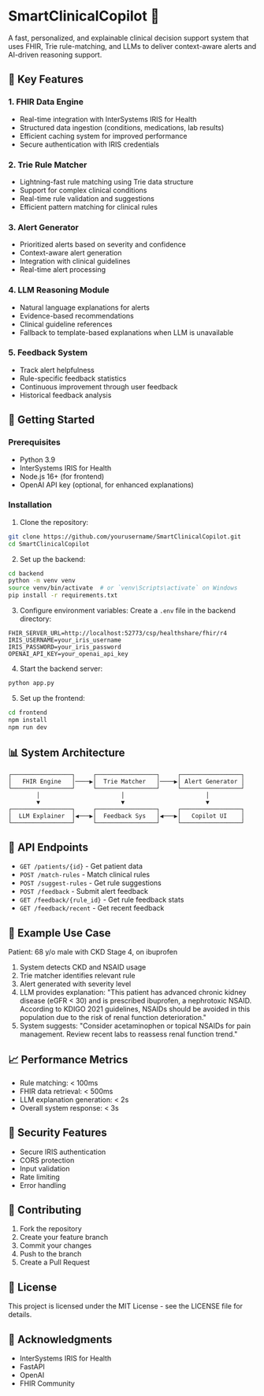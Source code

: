 # SmartClinicalCopilot 🏥

A fast, personalized, and explainable clinical decision support system that uses FHIR, Trie rule-matching, and LLMs to deliver context-aware alerts and AI-driven reasoning support.

## 🌟 Key Features

### 1. FHIR Data Engine
- Real-time integration with InterSystems IRIS for Health
- Structured data ingestion (conditions, medications, lab results)
- Efficient caching system for improved performance
- Secure authentication with IRIS credentials

### 2. Trie Rule Matcher
- Lightning-fast rule matching using Trie data structure
- Support for complex clinical conditions
- Real-time rule validation and suggestions
- Efficient pattern matching for clinical rules

### 3. Alert Generator
- Prioritized alerts based on severity and confidence
- Context-aware alert generation
- Integration with clinical guidelines
- Real-time alert processing

### 4. LLM Reasoning Module
- Natural language explanations for alerts
- Evidence-based recommendations
- Clinical guideline references
- Fallback to template-based explanations when LLM is unavailable

### 5. Feedback System
- Track alert helpfulness
- Rule-specific feedback statistics
- Continuous improvement through user feedback
- Historical feedback analysis

## 🚀 Getting Started

### Prerequisites
- Python 3.9
- InterSystems IRIS for Health
- Node.js 16+ (for frontend)
- OpenAI API key (optional, for enhanced explanations)

### Installation

1. Clone the repository:
```bash
git clone https://github.com/yourusername/SmartClinicalCopilot.git
cd SmartClinicalCopilot
```

2. Set up the backend:
```bash
cd backend
python -m venv venv
source venv/bin/activate  # or `venv\Scripts\activate` on Windows
pip install -r requirements.txt
```

3. Configure environment variables:
Create a `.env` file in the backend directory:
```
FHIR_SERVER_URL=http://localhost:52773/csp/healthshare/fhir/r4
IRIS_USERNAME=your_iris_username
IRIS_PASSWORD=your_iris_password
OPENAI_API_KEY=your_openai_api_key
```

4. Start the backend server:
```bash
python app.py
```

5. Set up the frontend:
```bash
cd frontend
npm install
npm run dev
```

## 📊 System Architecture

```
┌─────────────────┐     ┌─────────────────┐     ┌─────────────────┐
│   FHIR Engine   │────▶│  Trie Matcher   │────▶│ Alert Generator │
└─────────────────┘     └─────────────────┘     └─────────────────┘
        │                       │                       │
        ▼                       ▼                       ▼
┌─────────────────┐     ┌─────────────────┐     ┌─────────────────┐
│  LLM Explainer  │◀───▶│  Feedback Sys   │◀───▶│   Copilot UI    │
└─────────────────┘     └─────────────────┘     └─────────────────┘
```

## 🔧 API Endpoints

- `GET /patients/{id}` - Get patient data
- `POST /match-rules` - Match clinical rules
- `POST /suggest-rules` - Get rule suggestions
- `POST /feedback` - Submit alert feedback
- `GET /feedback/{rule_id}` - Get rule feedback stats
- `GET /feedback/recent` - Get recent feedback

## 🎯 Example Use Case

Patient: 68 y/o male with CKD Stage 4, on ibuprofen

1. System detects CKD and NSAID usage
2. Trie matcher identifies relevant rule
3. Alert generated with severity level
4. LLM provides explanation:
   "This patient has advanced chronic kidney disease (eGFR < 30) and is prescribed ibuprofen, a nephrotoxic NSAID. According to KDIGO 2021 guidelines, NSAIDs should be avoided in this population due to the risk of renal function deterioration."
5. System suggests: "Consider acetaminophen or topical NSAIDs for pain management. Review recent labs to reassess renal function trend."

## 📈 Performance Metrics

- Rule matching: < 100ms
- FHIR data retrieval: < 500ms
- LLM explanation generation: < 2s
- Overall system response: < 3s

## 🔐 Security Features

- Secure IRIS authentication
- CORS protection
- Input validation
- Rate limiting
- Error handling

## 🤝 Contributing

1. Fork the repository
2. Create your feature branch
3. Commit your changes
4. Push to the branch
5. Create a Pull Request

## 📝 License

This project is licensed under the MIT License - see the LICENSE file for details.

## 🙏 Acknowledgments

- InterSystems IRIS for Health
- FastAPI
- OpenAI
- FHIR Community
